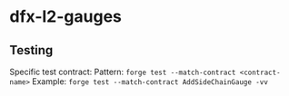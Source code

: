 # dfx-l2-gauges

## Testing

Specific test contract:
Pattern: `forge test --match-contract <contract-name>`
Example: `forge test --match-contract AddSideChainGauge -vv`
